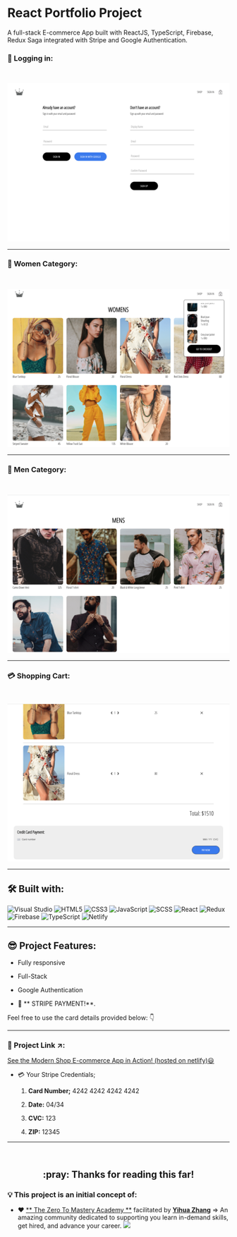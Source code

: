 <!-- TITLE -->

# React Portfolio Project

<!-- SHOT DESCRIPTION -->

A full-stack E-commerce App built with ReactJS, TypeScript, Firebase, Redux Saga
integrated with Stripe and Google Authentication.

<!-- SCREENSHOT -->

### :key: Logging in:

<br>

![ScreenShot](/src/assets/img/modernshop-signin.png)

 <hr/>
 
 
 ### :dancer: Women Category:

<br>

![ScreenShot](/src/assets/img/modernshop-women.png)

 <hr/>
 
 
  ### :man_dancing: Men Category:

<br>

![ScreenShot](/src/assets/img/modernshop-men.png)

 <hr/>
 
 
 ### :credit_card: Shopping Cart:

<br>

![ScreenShot](/src/assets/img/modernshop-stripe.png)

 <hr/>

<!-- TOOLS & TECHNOLOGIES USED -->

## 🛠️ Built with:

![Visual Studio](https://badgen.net/badge/icon/visualstudio?icon=visualstudio&label)
![HTML5](https://img.shields.io/badge/-HTML5-black?style=flat-square&logo=html5&logoColor=white)
![CSS3](https://img.shields.io/badge/-CSS3-black?style=flat-square&logo=css3)
![JavaScript](https://img.shields.io/badge/-JavaScript-black?style=flat-square&logo=javascript)
![SCSS](https://img.shields.io/badge/-SCSS-black?style=flat-square&logo=SASS)
![React](https://img.shields.io/badge/-React-black?style=flat-square&logo=react)
![Redux](https://img.shields.io/badge/-Redux-black?style=flat-square&logo=Redux)
![Firebase](https://img.shields.io/badge/-Firebase-black?style=flat-square&logo=Firebase)
![TypeScript](https://img.shields.io/badge/-TypeScript-000000?style=flat&logo=typescript)
![Netlify](https://img.shields.io/badge/-Netlify-black?style=flat-square&logo=netlify)

 <hr/>

<!-- PROJECT FEATURES -->

## :sunglasses: Project Features:

- Fully responsive
- Full-Stack

- Google Authentication

- :money_mouth_face: ** STRIPE PAYMENT!**.

Feel free to use the card details provided below: :point_down:

<hr/>

<!-- PROJECT LINK -->

### :link: Project Link :arrow_upper_right::

[See the Modern Shop E-commerce App in Action! (hosted on netlify)😃](https://modernshop.netlify.app/)

- :credit_card: Your Stripe Credentials;

  1. **Card Number;** 4242 4242 4242 4242

  2. **Date:** 04/34

  3. **CVC:** 123

  4. **ZIP:** 12345

 <hr/>
 
  <br>
 
<h2 align="center"> :pray: Thanks for reading this far!</h2>

<!-- CREDITS -->

### :bulb: This project is an initial concept of:

- :heart:
  [** The Zero To Mastery Academy **](https://github.com/zero-to-mastery)
  facilitated by [**Yihua Zhang**](https://github.com/ZhangMYihua) => An amazing
  community dedicated to supporting you learn in-demand skills, get hired, and
  advance your career.
  <img src="https://media.giphy.com/media/LnQjpWaON8nhr21vNW/giphy.gif" width="50">

